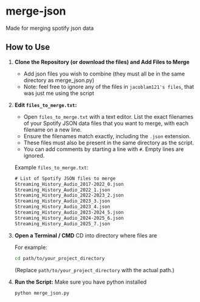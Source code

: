 # merge-json
Made for merging spotify json data

## How to Use

1.  **Clone the Repository (or download the files) and Add Files to Merge**
    *    Add json files you wish to combine (they must all be in the same directory as merge_json.py)
    *    Note: feel free to ignore any of the files in `jacoblam121's files`, that was just me using the script

3.  **Edit `files_to_merge.txt`:**
    *    Open `files_to_merge.txt` with a text editor. List the exact filenames of your Spotify JSON data files that you want to merge, with each filename on a new line.
    *   Ensure the filenames match exactly, including the `.json` extension.
    *   These files must also be present in the same directory as the script.
    *   You can add comments by starting a line with `#`. Empty lines are ignored.

    Example `files_to_merge.txt`:
    ```txt
    # List of Spotify JSON files to merge
    Streaming_History_Audio_2017-2022_0.json
    Streaming_History_Audio_2022_1.json
    Streaming_History_Audio_2022-2023_2.json
    Streaming_History_Audio_2023_3.json
    Streaming_History_Audio_2023_4.json
    Streaming_History_Audio_2023-2024_5.json
    Streaming_History_Audio_2024-2025_6.json
    Streaming_History_Audio_2025_7.json
    ```
4.  **Open a Terminal / CMD**
    CD into directory where files are

    For example:
    ```bash
    cd path/to/your_project_directory
    ```
    (Replace `path/to/your_project_directory` with the actual path.)

5.  **Run the Script:**
    Make sure you have python installed
    
     ```bash
    python merge_json.py
    ```
